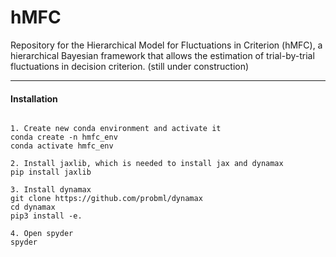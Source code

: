 # hMFC
Repository for the Hierarchical Model for Fluctuations in Criterion (hMFC), a hierarchical Bayesian framework that allows the estimation of trial-by-trial fluctuations in decision criterion.
(still under construction)

---

#### Installation
```

1. Create new conda environment and activate it
conda create -n hmfc_env
conda activate hmfc_env

2. Install jaxlib, which is needed to install jax and dynamax
pip install jaxlib

3. Install dynamax
git clone https://github.com/probml/dynamax
cd dynamax
pip3 install -e.

4. Open spyder
spyder

```




